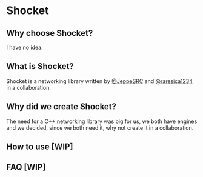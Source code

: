 # Shocket

## Why choose Shocket?
I have no idea.

## What is Shocket?
Shocket is a networking library written by [@JeppeSRC](https://github.com/JeppeSRC) and [@raresica1234](https://github.com/raresica1234) in a collaboration.

## Why did we create Shocket?
The need for a C++ networking library was big for us, we both have engines and we decided, since we both need it, why not create it in a collaboration.

## How to use [WIP]

## FAQ [WIP]